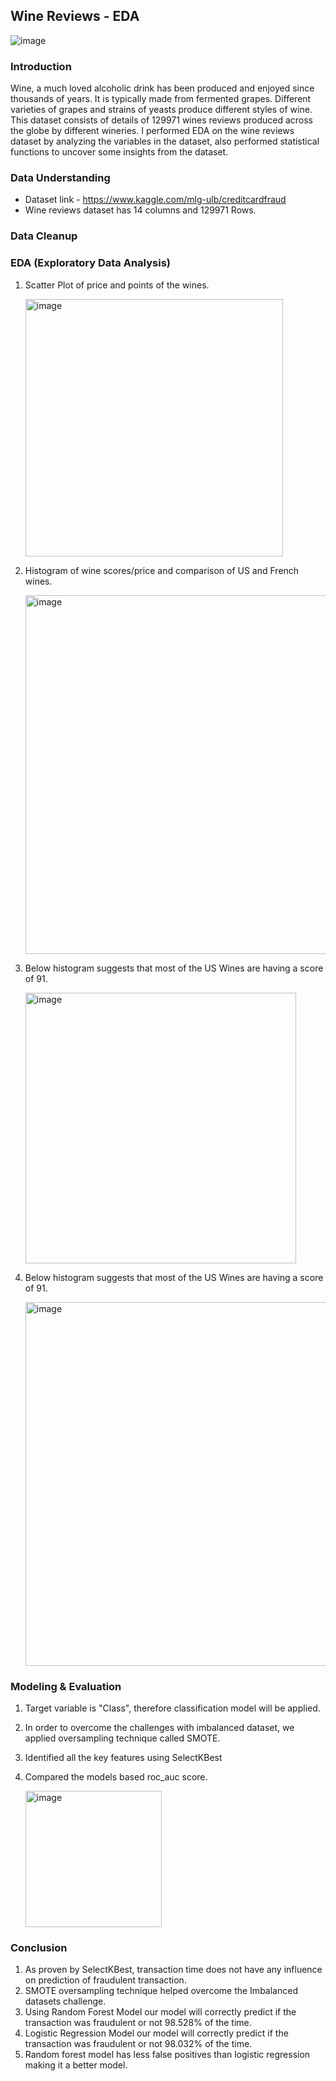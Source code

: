 ## Wine Reviews - EDA

![image](https://user-images.githubusercontent.com/44445092/125156013-e3b28100-e128-11eb-8616-a9ec2f9ba832.png)

### Introduction

Wine, a much loved alcoholic drink has been produced and enjoyed since thousands of years. It is typically made from fermented grapes. Different varieties of grapes and strains of yeasts produce different styles of wine. This dataset consists of details of 129971 wines reviews produced across the globe by different wineries. I performed EDA on the wine reviews dataset by analyzing the variables in the dataset, also performed statistical functions to uncover some insights from the dataset.

### Data Understanding

- Dataset link - https://www.kaggle.com/mlg-ulb/creditcardfraud
- Wine reviews dataset has 14 columns and 129971 Rows.

### Data Cleanup



### EDA (Exploratory Data Analysis)

1. Scatter Plot of price and points of the wines.
     
    <img width="412" alt="image" src="https://user-images.githubusercontent.com/44445092/124867647-1bcc8f00-df84-11eb-811f-a02235b29dce.png">

2. Histogram of wine scores/price and comparison of US and French wines.

    <img width="574" alt="image" src="https://user-images.githubusercontent.com/44445092/125156632-15791700-e12c-11eb-95fd-1a81d10b8fff.png">

3. Below histogram suggests that most of the US Wines are having a score of 91.
  
    <img width="433" alt="image" src="https://user-images.githubusercontent.com/44445092/124867723-37379a00-df84-11eb-9db9-6cd02bd9fdd0.png">

4. Below histogram suggests that most of the US Wines are having a score of 91.

    <img width="582" alt="image" src="https://user-images.githubusercontent.com/44445092/125156670-53763b00-e12c-11eb-8455-7d7bb2a9177f.png">

### Modeling & Evaluation

1. Target variable is "Class", therefore classification model will be applied. 
2. In order to overcome the challenges with imbalanced dataset, we applied oversampling technique called SMOTE. 
3. Identified all the key features using SelectKBest
4. Compared the models based roc_auc score. 

    <img width="218" alt="image" src="https://user-images.githubusercontent.com/44445092/124868006-bfb63a80-df84-11eb-843c-85512e616701.png">

### Conclusion

1. As proven by SelectKBest, transaction time does not have any influence on prediction of fraudulent transaction.
2. SMOTE oversampling technique helped overcome the Imbalanced datasets challenge.
3. Using Random Forest Model our model will correctly predict if the transaction was fraudulent or not 98.528% of the time.
4. Logistic Regression Model our model will correctly predict if the transaction was fraudulent or not 98.032% of the time.
5. Random forest model has less false positives than logistic regression making it a better model.
